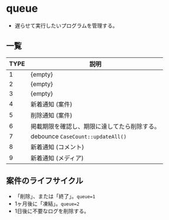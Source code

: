 # queue
- 遅らせて実行したいプログラムを管理する。

## 一覧
| TYPE | 説明 |
| -- | -- |
| 1 | {empty} |
| 2 | {empty} |
| 3 | {empty} |
| 4 | 新着通知 (案件) |
| 5 | 削除通知 (案件) |
| 6 | 掲載期限を確認し、期限に達してたら削除する。 |
| 7 | debounce `CaseCount::updateAll()` |
| 8 | 新着通知 (コメント) |
| 9 | 新着通知 (メディア) |

## 案件のライフサイクル
- 「削除」、または「終了」。`queue=1`
- 1ヶ月後に「凍結」。`queue=2`
- 1日後に不要なログを削除する。







